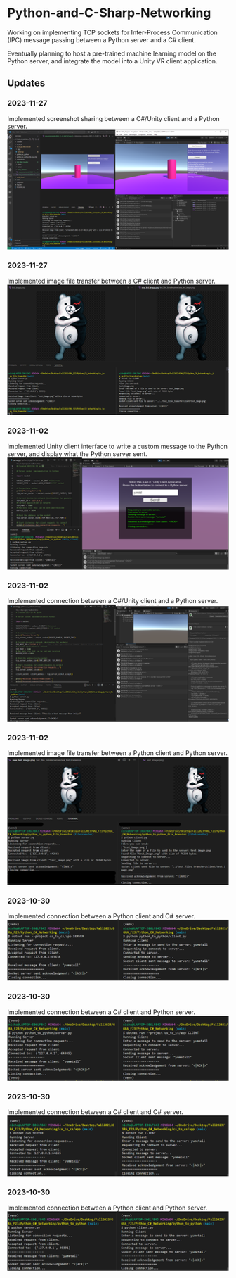 # Python-and-C-Sharp-Networking

Working on implementing TCP sockets for Inter-Process Communication (IPC) message passing between a Python server and a C# client. 

Eventually planning to host a pre-trained machine learning model on the Python server, and integrate the model into a Unity VR client application.

## Updates

### 2023-11-27
Implemented screenshot sharing between a C#/Unity client and a Python server.
![A Unity client sends an image to a Python server.](screenshots/unity2pyftp.png)


### 2023-11-27
Implemented image file transfer between a C# client and Python server.
![A C# client sends an image to a Python server.](screenshots/cs2pyftp.png)

### 2023-11-02
Implemented Unity client interface to write a custom message to the Python server, and display what the Python server sent.
![A Unity client connects to a Python server, now with a UI.](screenshots/unity2py_ui.png)

### 2023-11-02
Implemented connection between a C#/Unity client and a Python server.
![A Unity client connects to a Python server.](screenshots/unity2py.png)

### 2023-11-02
Implemented image file transfer between a Python client and Python server.
![A Python client sends an image to a Python server from the command line.](screenshots/py2pyftp.png)

### 2023-10-30
Implemented connection between a Python client and C# server.
![A Python client connects to a C# server from the command line.](screenshots/py2cs.png)

### 2023-10-30
Implemented connection between a C# client and Python server.
![A C# client connects to a Python server from the command line.](screenshots/cs2py.png)

### 2023-10-30
Implemented connection between a C# client and C# server.
![A C# client connects to a C# server from the command line.](screenshots/cs2cs.png)

### 2023-10-30
Implemented connection between a Python client and Python server.
![A Python client connects to a Python server from the command line.](screenshots/py2py.png)